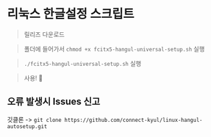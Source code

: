 # 리눅스 한글설정 스크립트
> 릴리즈 다운로드

> 폴더에 들어가서 `chmod +x fcitx5-hangul-universal-setup.sh` 실행

> `./fcitx5-hangul-universal-setup.sh` 실행

> 사용! 🤩

## 오류 발생시 Issues 신고

깃클론 -> `git clone https://github.com/connect-kyul/linux-hangul-autosetup.git`
